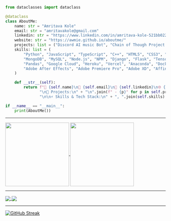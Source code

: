 
```python
from dataclasses import dataclass

@dataclass
class AboutMe:
    name: str = "Amritava Kole"
    email: str = "amritavakole@gmail.com"
    linkedin: str = "https://www.linkedin.com/in/amritava-kole-521bb0229/"
    website: str = "https://awmie.github.io/aboutme/"
    projects: list = ("Discord AI music Bot", "Chain of Though Project - ChatGroq", "Arcadia Esports", "Haven't listed all yet")
    skills: list = (
        "Python", "JavaScript", "TypeScript", "C++", "HTML5", "CSS3", "PHP", "TailwindCSS", "Three.js",
        "MongoDB", "MySQL", "Node.js", "NPM", "Django", "Flask", "TensorFlow", "Keras", "SciPy", "NumPy",
        "Pandas", "Google Cloud", "Heroku", "Vercel", "Anaconda", "Docker", "Linux", 
        "Adobe After Effects", "Adobe Premiere Pro", "Adobe XD", "Affinity Designer", "Canva"
    )

    def __str__(self):
        return f"👋 {self.name}\n📧 {self.email}\n🔗 {self.linkedin}\n🌐 {self.website}\n" + \
               "\n📌 Projects:\n" + "\n".join(f" - {p}" for p in self.projects) + \
               "\n\n⚡ Skills & Tech Stack:\n" + ", ".join(self.skills)

if __name__ == "__main__":
    print(AboutMe())
```
---

<a href="https://github.com/awmie">
  <img height="200" align="center" src="https://github-readme-stats.vercel.app/api?username=awmie&hide_border=true&bg_color=0D1117&title_color=ffffff&text_color=cccccc&icon_color=ffffff&icon=github_rank_logo" />
</a>
<a href="https://github.com/awmie">
  <img height="200" align="center" src="https://github-readme-stats.vercel.app/api/top-langs?username=awmie&layout=compact&langs_count=8&card_width=320&hide_border=true&bg_color=0D1117&title_color=ffffff&text_color=cccccc&icon_color=ffffff" />
</a>

---
<a href="https://github.com/awmie/GroqChat">
  <img align="center" src="https://github-readme-stats.vercel.app/api/pin/?username=awmie&repo=GroqChat&hide_border=true&bg_color=0D1117&title_color=ffffff&text_color=cccccc&icon_color=ffffff" />
</a>
<a href="https://github.com/awmie/tishmish">
  <img align="center" src="https://github-readme-stats.vercel.app/api/pin/?username=awmie&repo=tishmish&hide_border=true&bg_color=0D1117&title_color=ffffff&text_color=cccccc&icon_color=ffffff" />
</a>

---

[![GitHub Streak](https://github-readme-streak-stats-six-olive.vercel.app?user=awmie&theme=github-dark-blue&hide_border=true)](https://git.io/streak-stats)

